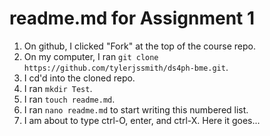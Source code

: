 # readme.md for Assignment 1

1. On github, I clicked "Fork" at the top of the course repo.
2. On my computer, I ran `git clone https://github.com/tylerjssmith/ds4ph-bme.git`.
3. I cd'd into the cloned repo.
4. I ran `mkdir Test`.
5. I ran `touch readme.md`.
6. I ran `nano readme.md` to start writing this numbered list.
7. I am about to type ctrl-O, enter, and ctrl-X. Here it goes...
